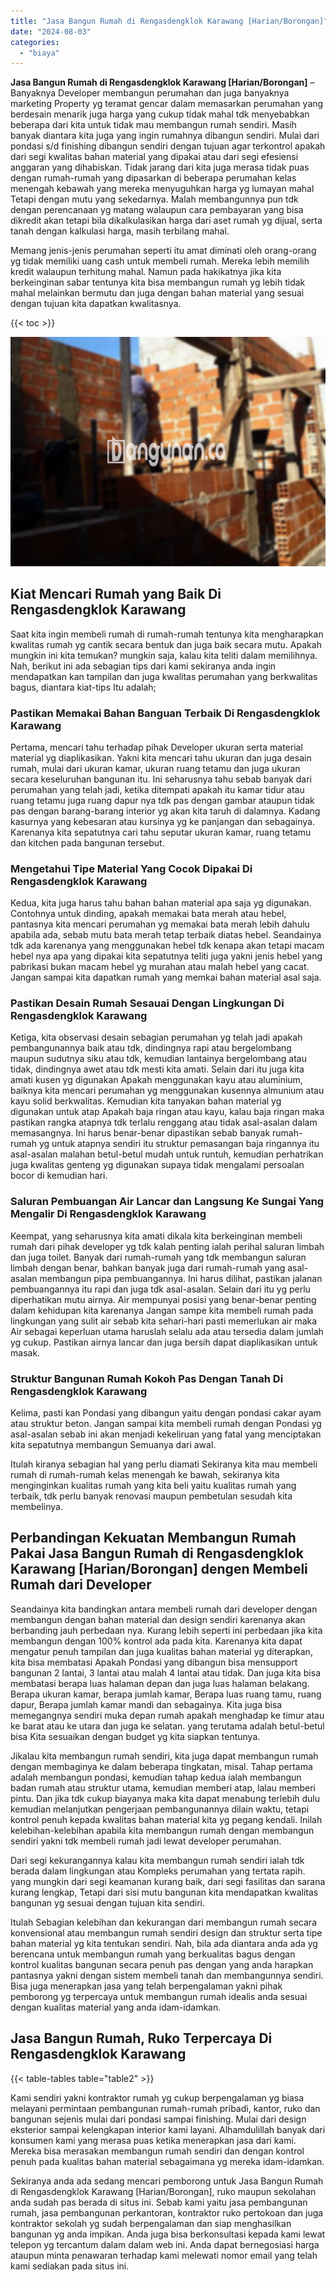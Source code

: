 ```yaml
---
title: "Jasa Bangun Rumah di Rengasdengklok Karawang [Harian/Borongan]"
date: "2024-08-03"
categories: 
  - "biaya"
---
```


**Jasa Bangun Rumah di Rengasdengklok Karawang \[Harian/Borongan\]** – Banyaknya Developer membangun perumahan dan juga banyaknya marketing Property yg teramat gencar dalam memasarkan perumahan yang berdesain menarik juga harga yang cukup tidak mahal tdk menyebabkan beberapa dari kita untuk tidak mau membangun rumah sendiri. Masih banyak diantara kita juga yang ingin rumahnya dibangun sendiri. Mulai dari pondasi s/d finishing dibangun sendiri dengan tujuan agar terkontrol apakah dari segi kwalitas bahan material yang dipakai atau dari segi efesiensi anggaran yang dihabiskan. Tidak jarang dari kita juga merasa tidak puas dengan rumah-rumah yang dipasarkan di beberapa perumahan kelas menengah kebawah yang mereka menyuguhkan harga yg lumayan mahal Tetapi dengan mutu yang sekedarnya. Malah membangunnya pun tdk dengan perencanaan yg matang walaupun cara pembayaran yang bisa dikredit akan tetapi bila dikalkulasikan harga dari aset rumah yg dijual, serta tanah dengan kalkulasi harga, masih terbilang mahal.

Memang jenis-jenis perumahan seperti itu amat diminati oleh orang-orang yg tidak memiliki uang cash untuk membeli rumah. Mereka lebih memilih kredit walaupun terhitung mahal. Namun pada hakikatnya jika kita berkeinginan sabar tentunya kita bisa membangun rumah yg lebih tidak mahal melainkan bermutu dan juga dengan bahan material yang sesuai dengan tujuan kita dapatkan kwalitasnya.

{{< toc >}}

![Jasa Bangun Rumah di Rengasdengklok Karawang [Harian/Borongan]](/images/borong-bangunan-24.png)

## Kiat Mencari Rumah yang Baik Di Rengasdengklok Karawang

Saat kita ingin membeli rumah di rumah-rumah tentunya kita mengharapkan kwalitas rumah yg cantik secara bentuk dan juga baik secara mutu. Apakah mungkin ini kita temukan? mungkin saja, kalau kita teliti dalam memilihnya. Nah, berikut ini ada sebagian tips dari kami sekiranya anda ingin mendapatkan kan tampilan dan juga kwalitas perumahan yang berkwalitas bagus, diantara kiat-tips Itu adalah;

### Pastikan Memakai Bahan Banguan Terbaik Di Rengasdengklok Karawang

Pertama, mencari tahu terhadap pihak Developer ukuran serta material material yg diaplikasikan. Yakni kita mencari tahu ukuran dan juga desain rumah, mulai dari ukuran kamar, ukuran ruang tetamu dan juga ukuran secara keseluruhan bangunan itu. Ini seharusnya tahu sebab banyak dari perumahan yang telah jadi, ketika ditempati apakah itu kamar tidur atau ruang tetamu juga ruang dapur nya tdk pas dengan gambar ataupun tidak pas dengan barang-barang interior yg akan kita taruh di dalamnya. Kadang kasurnya yang kebesaran atau kursinya yg ke panjangan dan sebagainya. Karenanya kita sepatutnya cari tahu seputar ukuran kamar, ruang tetamu dan kitchen pada bangunan tersebut.

### Mengetahui Tipe Material Yang Cocok Dipakai Di Rengasdengklok Karawang

Kedua, kita juga harus tahu bahan bahan material apa saja yg digunakan. Contohnya untuk dinding, apakah memakai bata merah atau hebel, pantasnya kita mencari perumahan yg memakai bata merah lebih dahulu apabila ada, sebab mutu bata merah tetap terbaik diatas hebel. Seandainya tdk ada karenanya yang menggunakan hebel tdk kenapa akan tetapi macam hebel nya apa yang dipakai kita sepatutnya teliti juga yakni jenis hebel yang pabrikasi bukan macam hebel yg murahan atau malah hebel yang cacat. Jangan sampai kita dapatkan rumah yang memkai bahan material asal saja.

### Pastikan Desain Rumah Sesauai Dengan Lingkungan Di Rengasdengklok Karawang

Ketiga, kita observasi desain sebagian perumahan yg telah jadi apakah pembangunannya baik atau tdk, dindingnya rapi atau bergelombang maupun sudutnya siku atau tdk, kemudian lantainya bergelombang atau tidak, dindingnya awet atau tdk mesti kita amati. Selain dari itu juga kita amati kusen yg digunakan Apakah menggunakan kayu atau aluminium, baiknya kita mencari perumahan yg menggunakan kusennya almunium atau kayu solid berkwalitas. Kemudian kita tanyakan bahan material yg digunakan untuk atap Apakah baja ringan atau kayu, kalau baja ringan maka pastikan rangka atapnya tdk terlalu renggang atau tidak asal-asalan dalam memasangnya. Ini harus benar-benar dipastikan sebab banyak rumah-rumah yg untuk atapnya sendiri itu struktur pemasangan baja ringannya itu asal-asalan malahan betul-betul mudah untuk runtuh, kemudian perhatrikan juga kwalitas genteng yg digunakan supaya tidak mengalami persoalan bocor di kemudian hari.

### Saluran Pembuangan Air Lancar dan Langsung Ke Sungai Yang Mengalir Di Rengasdengklok Karawang

Keempat, yang seharusnya kita amati dikala kita berkeinginan membeli rumah dari pihak developer yg tdk kalah penting ialah perihal saluran limbah dan juga toilet. Banyak dari rumah-rumah yang tdk membangun saluran limbah dengan benar, bahkan banyak juga dari rumah-rumah yang asal-asalan membangun pipa pembuangannya. Ini harus dilihat, pastikan jalanan pembuangannya itu rapi dan juga tdk asal-asalan. Selain dari itu yg perlu diperhatikan mutu airnya. Air mempunyai posisi yang benar-benar penting dalam kehidupan kita karenanya Jangan sampe kita membeli rumah pada lingkungan yang sulit air sebab kita sehari-hari pasti memerlukan air maka Air sebagai keperluan utama haruslah selalu ada atau tersedia dalam jumlah yg cukup. Pastikan airnya lancar dan juga bersih dapat diaplikasikan untuk masak.

### Struktur Bangunan Rumah Kokoh Pas Dengan Tanah Di Rengasdengklok Karawang

Kelima, pasti kan Pondasi yang dibangun yaitu dengan pondasi cakar ayam atau struktur beton. Jangan sampai kita membeli rumah dengan Pondasi yg asal-asalan sebab ini akan menjadi kekeliruan yang fatal yang menciptakan kita sepatutnya membangun Semuanya dari awal.

Itulah kiranya sebagian hal yang perlu diamati Sekiranya kita mau membeli rumah di rumah-rumah kelas menengah ke bawah, sekiranya kita menginginkan kualitas rumah yang kita beli yaitu kualitas rumah yang terbaik, tdk perlu banyak renovasi maupun pembetulan sesudah kita membelinya.

## Perbandingan Kekuatan Membangun Rumah Pakai Jasa Bangun Rumah di Rengasdengklok Karawang \[Harian/Borongan\] dengen Membeli Rumah dari Developer

Seandainya kita bandingkan antara membeli rumah dari developer dengan membangun dengan bahan material dan design sendiri karenanya akan berbanding jauh perbedaan nya. Kurang lebih seperti ini perbedaan jika kita membangun dengan 100% kontrol ada pada kita. Karenanya kita dapat mengatur penuh tampilan dan juga kualitas bahan material yg diterapkan, kita bisa membatasi Apakah Pondasi yang dibangun bisa mensupport bangunan 2 lantai, 3 lantai atau malah 4 lantai atau tidak. Dan juga kita bisa membatasi berapa luas halaman depan dan juga luas halaman belakang. Berapa ukuran kamar, berapa jumlah kamar, Berapa luas ruang tamu, ruang dapur, Berapa jumlah kamar mandi dan sebagainya. Kita juga bisa memegangnya sendiri muka depan rumah apakah menghadap ke timur atau ke barat atau ke utara dan juga ke selatan. yang terutama adalah betul-betul bisa Kita sesuaikan dengan budget yg kita siapkan tentunya.

Jikalau kita membangun rumah sendiri, kita juga dapat membangun rumah dengan membaginya ke dalam beberapa tingkatan, misal. Tahap pertama adalah membangun pondasi, kemudian tahap kedua ialah membangun badan rumah atau struktur utama, kemudian memberi atap, lalau memberi pintu. Dan jika tdk cukup biayanya maka kita dapat menabung terlebih dulu kemudian melanjutkan pengerjaan pembangunannya dilain waktu, tetapi kontrol penuh kepada kwalitas bahan material kita yg pegang kendali. Inilah kelebihan-kelebihan apabila kita membangun rumah dengan membangun sendiri yakni tdk membeli rumah jadi lewat developer perumahan.

Dari segi kekurangannya kalau kita membangun rumah sendiri ialah tdk berada dalam lingkungan atau Kompleks perumahan yang tertata rapih. yang mungkin dari segi keamanan kurang baik, dari segi fasilitas dan sarana kurang lengkap, Tetapi dari sisi mutu bangunan kita mendapatkan kwalitas bangunan yg sesuai dengan tujuan kita sendiri.

Itulah Sebagian kelebihan dan kekurangan dari membangun rumah secara konvensional atau membangun rumah sendiri design dan struktur serta tipe bahan material yg kita tentukan sendiri. Nah, bila ada diantara anda ada yg berencana untuk membangun rumah yang berkualitas bagus dengan kontrol kualitas bangunan secara penuh pas dengan yang anda harapkan pantasnya yakni dengan sistem membeli tanah dan membangunnya sendiri. Bisa juga menerapkan jasa yang telah berpengalaman yakni pihak pemborong yg terpercaya untuk membangun rumah idealis anda sesuai dengan kualitas material yang anda idam-idamkan.

## Jasa Bangun Rumah, Ruko Terpercaya Di Rengasdengklok Karawang

{{< table-tables table="table2" >}}

Kami sendiri yakni kontraktor rumah yg cukup berpengalaman yg biasa melayani permintaan pembangunan rumah-rumah pribadi, kantor, ruko dan bangunan sejenis mulai dari pondasi sampai finishing. Mulai dari design eksterior sampai kelengkapan interior kami layani. Alhamdulillah banyak dari konsumen kami yang merasa puas ketika menerapkan jasa dari kami. Mereka bisa merasakan membangun rumah sendiri dan dengan kontrol penuh pada kualitas bahan material sebagaimana yg mereka idam-idamkan.

Sekiranya anda ada sedang mencari pemborong untuk Jasa Bangun Rumah di Rengasdengklok Karawang \[Harian/Borongan\], ruko maupun sekolahan anda sudah pas berada di situs ini. Sebab kami yaitu jasa pembangunan rumah, jasa pembangunan perkantoran, kontraktor ruko pertokoan dan juga kontraktor sekolah yg sudah berpengalaman dan siap menghasilkan bangunan yg anda impikan. Anda juga bisa berkonsultasi kepada kami lewat telepon yg tercantum dalam dalam web ini. Anda dapat bernegosiasi harga ataupun minta penawaran terhadap kami melewati nomor email yang telah kami sediakan pada situs ini.
